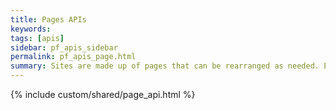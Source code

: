 ```yaml
---
title: Pages APIs
keywords:
tags: [apis]
sidebar: pf_apis_sidebar
permalink: pf_apis_page.html
summary: Sites are made up of pages that can be rearranged as needed. Each page has a title and a layout. Site owners can hide pages and can also make pages restricted to members of the site. The Pages API provides methods for reading and updating information about the pages for a site.
---
```

{% include custom/shared/page_api.html %}
